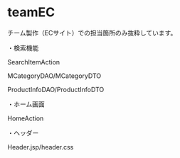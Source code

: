 # teamEC


チーム製作（ECサイト）での担当箇所のみ抜粋しています。



・検索機能


SearchItemAction


MCategoryDAO/MCategoryDTO


ProductInfoDAO/ProductInfoDTO


・ホーム画面


HomeAction


・ヘッダー


Header.jsp/header.css
